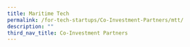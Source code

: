 ```yaml
---
title: Maritime Tech
permalink: /for-tech-startups/Co-Investment-Partners/mtt/
description: ""
third_nav_title: Co-Investment Partners
---
```

<div style="display: flex; flex-wrap: wrap; padding: 10px" id="partnerContainer">
  
</div>
<script src="/partnerFilter.js"></script>
